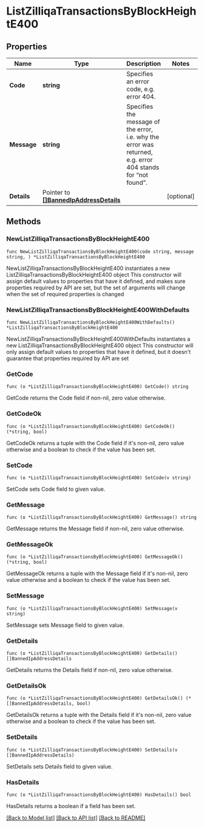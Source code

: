 # ListZilliqaTransactionsByBlockHeightE400

## Properties

Name | Type | Description | Notes
------------ | ------------- | ------------- | -------------
**Code** | **string** | Specifies an error code, e.g. error 404. | 
**Message** | **string** | Specifies the message of the error, i.e. why the error was returned, e.g. error 404 stands for “not found”. | 
**Details** | Pointer to [**[]BannedIpAddressDetails**](BannedIpAddressDetails.md) |  | [optional] 

## Methods

### NewListZilliqaTransactionsByBlockHeightE400

`func NewListZilliqaTransactionsByBlockHeightE400(code string, message string, ) *ListZilliqaTransactionsByBlockHeightE400`

NewListZilliqaTransactionsByBlockHeightE400 instantiates a new ListZilliqaTransactionsByBlockHeightE400 object
This constructor will assign default values to properties that have it defined,
and makes sure properties required by API are set, but the set of arguments
will change when the set of required properties is changed

### NewListZilliqaTransactionsByBlockHeightE400WithDefaults

`func NewListZilliqaTransactionsByBlockHeightE400WithDefaults() *ListZilliqaTransactionsByBlockHeightE400`

NewListZilliqaTransactionsByBlockHeightE400WithDefaults instantiates a new ListZilliqaTransactionsByBlockHeightE400 object
This constructor will only assign default values to properties that have it defined,
but it doesn't guarantee that properties required by API are set

### GetCode

`func (o *ListZilliqaTransactionsByBlockHeightE400) GetCode() string`

GetCode returns the Code field if non-nil, zero value otherwise.

### GetCodeOk

`func (o *ListZilliqaTransactionsByBlockHeightE400) GetCodeOk() (*string, bool)`

GetCodeOk returns a tuple with the Code field if it's non-nil, zero value otherwise
and a boolean to check if the value has been set.

### SetCode

`func (o *ListZilliqaTransactionsByBlockHeightE400) SetCode(v string)`

SetCode sets Code field to given value.


### GetMessage

`func (o *ListZilliqaTransactionsByBlockHeightE400) GetMessage() string`

GetMessage returns the Message field if non-nil, zero value otherwise.

### GetMessageOk

`func (o *ListZilliqaTransactionsByBlockHeightE400) GetMessageOk() (*string, bool)`

GetMessageOk returns a tuple with the Message field if it's non-nil, zero value otherwise
and a boolean to check if the value has been set.

### SetMessage

`func (o *ListZilliqaTransactionsByBlockHeightE400) SetMessage(v string)`

SetMessage sets Message field to given value.


### GetDetails

`func (o *ListZilliqaTransactionsByBlockHeightE400) GetDetails() []BannedIpAddressDetails`

GetDetails returns the Details field if non-nil, zero value otherwise.

### GetDetailsOk

`func (o *ListZilliqaTransactionsByBlockHeightE400) GetDetailsOk() (*[]BannedIpAddressDetails, bool)`

GetDetailsOk returns a tuple with the Details field if it's non-nil, zero value otherwise
and a boolean to check if the value has been set.

### SetDetails

`func (o *ListZilliqaTransactionsByBlockHeightE400) SetDetails(v []BannedIpAddressDetails)`

SetDetails sets Details field to given value.

### HasDetails

`func (o *ListZilliqaTransactionsByBlockHeightE400) HasDetails() bool`

HasDetails returns a boolean if a field has been set.


[[Back to Model list]](../README.md#documentation-for-models) [[Back to API list]](../README.md#documentation-for-api-endpoints) [[Back to README]](../README.md)


